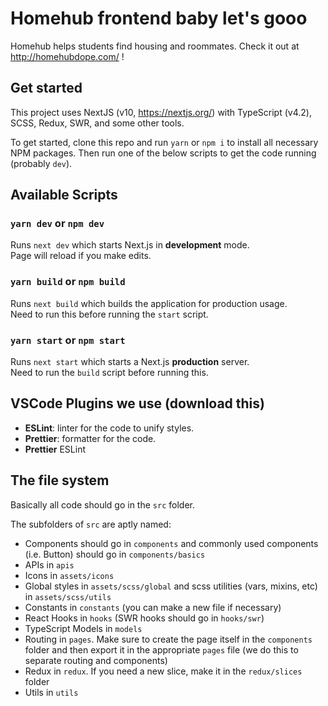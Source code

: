 # Homehub frontend baby let's gooo

Homehub helps students find housing and roommates. Check it out at http://homehubdope.com/ !

## Get started

This project uses NextJS (v10, https://nextjs.org/) with TypeScript (v4.2), SCSS, Redux, SWR, and some other tools.

To get started, clone this repo and run `yarn` or `npm i` to install all necessary NPM packages. Then run
one of the below scripts to get the code running (probably `dev`).

## Available Scripts

### `yarn dev` or `npm dev`

Runs `next dev` which starts Next.js in **development** mode. <br />
Page will reload if you make edits.

### `yarn build` or `npm build`

Runs `next build` which builds the application for production usage. <br />
Need to run this before running the `start` script.

### `yarn start` or `npm start`

Runs `next start` which starts a Next.js **production** server. <br />
Need to run the `build` script before running this.


## VSCode Plugins we use (download this)
- **ESLint**: linter for the code to unify styles.
- **Prettier**: formatter for the code.
- **Prettier** ESLint

## The file system

Basically all code should go in the `src` folder.

The subfolders of `src` are aptly named:
- Components should go in `components` and commonly used components (i.e. Button) should go in `components/basics`
- APIs in `apis`
- Icons in `assets/icons`
- Global styles in `assets/scss/global` and scss utilities (vars, mixins, etc) in `assets/scss/utils`
- Constants in `constants` (you can make a new file if necessary)
- React Hooks in `hooks` (SWR hooks should go in `hooks/swr`)
- TypeScript Models in `models`
- Routing in `pages`. Make sure to create the page itself in the `components` folder and then export it in the appropriate `pages` file (we do this to separate routing and components)
- Redux in `redux`. If you need a new slice, make it in the `redux/slices` folder
- Utils in `utils`
